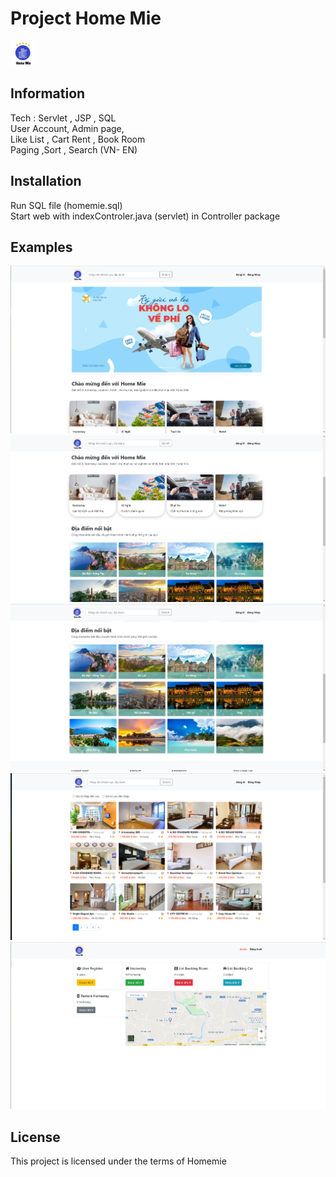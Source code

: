 ﻿# Project Home Mie 
<img src="./web/image/logo_brand.png" style="height:40px"/>

<h2>Information</h2>
Tech : Servlet , JSP , SQL <br/>
User Account, Admin page, <br/>
Like List , Cart Rent , Book Room <br/>
Paging ,Sort  , Search (VN- EN) <br/>

<h2>Installation</h2>
Run SQL file (homemie.sql) <br/>
Start web with indexControler.java (servlet) in Controller package
<h2>Examples</h2>
<img src="./web/image/homemie1.png"/> <br/>
<img src="./web/image/homemie2.png"/> <br/>
<img src="./web/image/homemie3.png"/> <br/>
<img src="./web/image/homemie4.png"/> <br/>
<img src="./web/image/homemie5.png"/> <br/>

<h2>License</h2>
<p>This project is licensed under the terms of Homemie</p>

